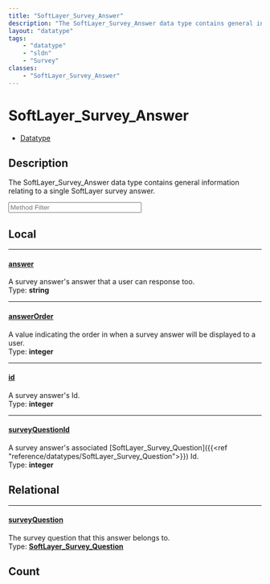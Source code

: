 ```yaml
---
title: "SoftLayer_Survey_Answer"
description: "The SoftLayer_Survey_Answer data type contains general information relating to a single SoftLayer survey answer."
layout: "datatype"
tags:
    - "datatype"
    - "sldn"
    - "Survey"
classes:
    - "SoftLayer_Survey_Answer"
---
```


# SoftLayer_Survey_Answer
<div id='service-datatype'>
    <ul id='sldn-reference-tabs'>
        <li id='datatype'> <a href='/reference/datatypes/SoftLayer_Survey_Answer' >Datatype</a></li>
    </ul>
</div>

## Description 
The SoftLayer_Survey_Answer data type contains general information relating to a single SoftLayer survey answer. 





<!-- Service Filer BEGIN -->
<div class="view-filters">
        <div class="clearfix">
            <div class="search-input-box">
                <input placeholder="Method Filter" onkeyup="titleSearch(inputId='prop-input', divId='properties', elementClass='prop-row')" 
                    type="text" id="prop-input" value="" size="30" maxlength="128" class="form-text">
            </div>
        </div>
</div>
<!-- Service Filer END -->

<div id="properties" class="content">
<div id="localProperties" class="prop-content" >

## Local
-----
[answer]: #answer
#### [answer]
A survey answer's answer that a user can response too.  
<span class="type-label">Type: </span>**string**

-----
[answerOrder]: #answerorder
#### [answerOrder]
A value indicating the order in when a survey answer will be displayed to a user.  
<span class="type-label">Type: </span>**integer**

-----
[id]: #id
#### [id]
A survey answer's Id.  
<span class="type-label">Type: </span>**integer**

-----
[surveyQuestionId]: #surveyquestionid
#### [surveyQuestionId]
A survey answer's associated [SoftLayer_Survey_Question]({{<ref "reference/datatypes/SoftLayer_Survey_Question">}}) Id.  
<span class="type-label">Type: </span>**integer**

</div>
<!-- LOCAL PROPERTY END -->

<div id="relationalProperties"  class="prop-content" >

## Relational
-----
[surveyQuestion]: #surveyquestion
#### [surveyQuestion]
The survey question that this answer belongs to.  
<span class="type-label">Type: </span>**<a href='/reference/datatypes/SoftLayer_Survey_Question'>SoftLayer_Survey_Question </a>**


## Count
</div>


